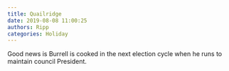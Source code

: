 ```yaml
---
title: Quailridge
date: 2019-08-08 11:00:25
authors: Ripp
categories: Holiday
---
```


 Good news is Burrell is cooked in the next election cycle when he runs to maintain council President.